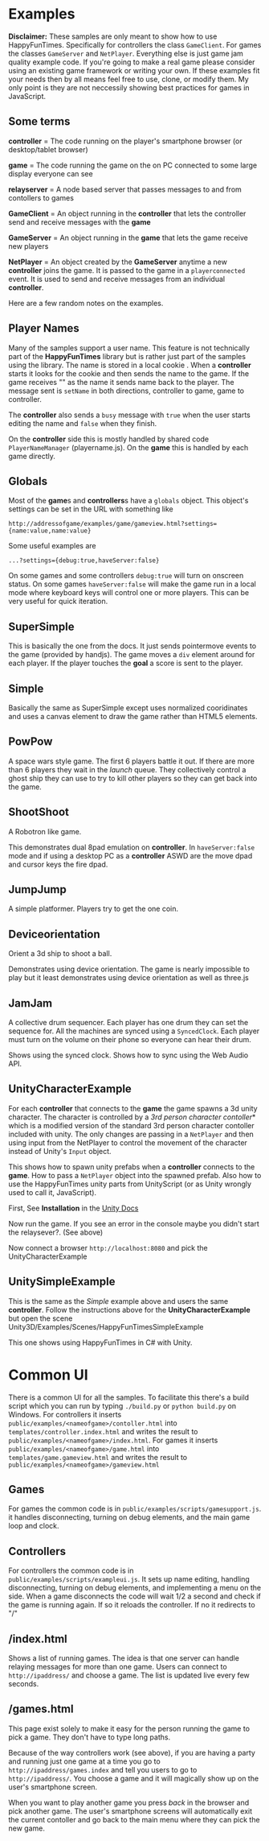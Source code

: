 Examples
========

**Disclaimer:** These samples are only meant to show how to use HappyFunTimes. Specifically for
controllers the class `GameClient`. For games the classes `GameServer` and `NetPlayer`.
Everything else is just game jam quality example code. If you're going to make a real game
please consider using an existing game framework or writing your own. If these examples fit
your needs then by all means feel free to use, clone, or modify them. My only point is they
are not neccessily showing best practices for games in JavaScript.

Some terms
----------

**controller** = The code running on the player's smartphone browser (or desktop/tablet browser)

**game** = The code running the game on the on PC connected to some large display everyone can see

**relayserver** = A node based server that passes messages to and from contollers to games

**GameClient** = An object running in the **controller** that lets the controller send and
receive messages with the **game**

**GameServer** = An object running in the **game** that lets the game receive new players

**NetPlayer** = An object created by the **GameServer** anytime a new **controller** joins the game.
It is passed to the game in a `playerconnected` event. It is used to send and receive messages from
an individual **controller**.


Here are a few random notes on the examples.

Player Names
------------

Many of the samples support a user name. This feature is not technically part of the
**HappyFunTimes** library but is rather just part of the samples using the library.
The name is stored in a local cookie .
When a **controller** starts it looks for the cookie and then sends the name to the game.
If the game receives "" as the name it sends name back to the player. The message
sent is `setName` in both directions, controller to game, game to controller.

The **controller** also sends a `busy` message with `true` when the user starts editing the name
and `false` when they finish.

On the **controller** side this is mostly handled by shared code `PlayerNameManager` (playername.js).
On the **game** this is handled by each game directly.

Globals
-------

Most of the **game**s and **controllers**s have a `globals` object. This object's settings can be set
in the URL with something like

    http://addressofgame/examples/game/gameview.html?settings={name:value,name:value}

Some useful examples are

    ...?settings={debug:true,haveServer:false}

On some games and some controllers `debug:true` will turn on onscreen status. On some games
`haveServer:false` will make the game run in a local mode where keyboard keys will control one or more players.
This can be very useful for quick iteration.


SuperSimple
-----------

This is basically the one from the docs. It just sends pointermove events to the game (provided by handjs).
The game moves a `div` element around for each player. If the player touches the **goal** a score
is sent to the player.

Simple
------

Basically the same as SuperSimple except uses normalized cooridinates and uses a canvas element to draw the game
rather than HTML5 elements.

PowPow
------
A space wars style game. The first 6 players battle it out. If there are more than 6 players they wait
in the *launch* queue. They collectively control a ghost ship they can use to try to kill other players
so they can get back into the game.

ShootShoot
----------

A Robotron like game.

This demonstrates dual 8pad emulation on **controller**. In `haveServer:false` mode and if using
a desktop PC as a **controller** ASWD are the move dpad and cursor keys the fire dpad.

JumpJump
--------

A simple platformer. Players try to get the one coin.

Deviceorientation
-----------------

Orient a 3d ship to shoot a ball.

Demonstrates using device orientation. The game is nearly impossible to play but it least
demonstrates using device orientation as well as three.js

JamJam
------

A collective drum sequencer. Each player has one drum they can set the sequence for.
All the machines are synced using a `SyncedClock`. Each player must turn on the volume
on their phone so everyone can hear their drum.

Shows using the synced clock. Shows how to sync using the Web Audio API.

UnityCharacterExample
---------------------

For each **controller** that connects to the **game** the game spawns a 3d unity character.
The character is controlled by a *3rd person character contoller** which is a modified
version of the standard 3rd person character contoller included with unity. The only changes
are passing in a `NetPlayer` and then using input from the NetPlayer to control the movement
of the character instead of Unity's `Input` object.

This shows how to spawn unity prefabs when a **controller** connects to the **game**.
How to pass a `NetPlayer` object into the spawned prefab. Also how to use the HappyFunTimes
unity parts from UnityScript (or as Unity wrongly used to call it, JavaScript).

First, See **Installation** in the [Unity Docs](unitydocs.md)

Now run the game. If you see an error in the console maybe you didn't start the
relaysever?. (See above)

Now connect a browser `http://localhost:8080` and pick the UnityCharacterExample

UnitySimpleExample
------------------

This is the same as the *Simple* example above and users the same **controller**. Follow the
instructions above for the **UnityCharacterExample** but open the scene
Unity3D/Examples/Scenes/HappyFunTimesSimpleExample

This one shows using HappyFunTimes in C# with Unity.

Common UI
=========

There is a common UI for all the samples. To facilitate this there's a build script which
you can run by typing `./build.py` or `python build.py` on Windows. For controllers it
inserts `public/examples/<nameofgame>/contoller.html` into `templates/controller.index.html`
and writes the result to `public/examples/<nameofgame>/index.html`. For games it
inserts `public/examples/<nameofgame>/game.html` into `templates/game.gameview.html`
and writes the result to `public/examples/<nameofgame>/gameview.html`

Games
-----

For games the common code is in `public/examples/scripts/gamesupport.js`. it handles disconnecting,
turning on debug elements, and the main game loop and clock.

Controllers
-----------

For controllers the common code is in `public/examples/scripts/exampleui.js`. It sets up
name editing, handling disconnecting, turning on debug elements, and implementing a menu on the side.
When a game disconnects the code will wait 1/2 a second and check if the game is running again. If
so it reloads the controller. If no it redirects to "/"

/index.html
-----------
Shows a list of running games. The idea is that one server can handle relaying messages for more
than one game. Users can connect to `http://ipaddress/` and choose a game. The list is updated
live every few seconds.

/games.html
-----------
This page exist solely to make it easy for the person running the game to pick a game. They
don't have to type long paths.

Because of the way controllers work (see above), if you are having a party and running just
one game at a time you go to `http://ipaddress/games.index` and tell you users to go to
`http://ipaddress/`.  You choose a game and it will magically show up on the user's smartphone screen.

When you want to play another game you press *back* in the browser and pick another game. The user's
smartphone screens will automatically exit the current contoller and go back to the main menu
where they can pick the new game.





